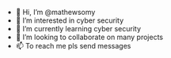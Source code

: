 - 👋 Hi, I’m @mathewsomy
- 👀 I’m interested in cyber security
- 🌱 I’m currently learning cyber security
- 💞️ I’m looking to collaborate on many projects
- 📫 To reach me pls send messages

<!---
mathewsomy/mathewsomy is a ✨ special ✨ repository because its `README.md` (this file) appears on your GitHub profile.
You can click the Preview link to take a look at your changes.
--->
